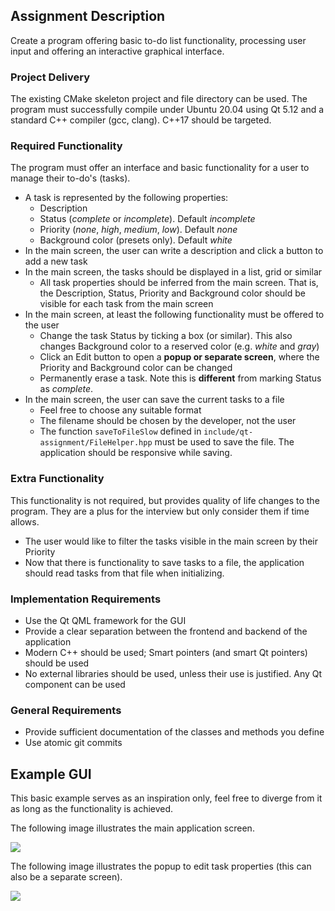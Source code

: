 ## Assignment Description
Create a program offering basic to-do list functionality, processing user input and offering an interactive graphical interface.

### Project Delivery

The existing CMake skeleton project and file directory can be used. The program must successfully compile under Ubuntu 20.04 using Qt 5.12 and a standard C++ compiler (gcc, clang). C++17 should be targeted.

### Required Functionality

The program must offer an interface and basic functionality for a user to manage their to-do's (tasks). 

- A task is represented by the following properties:
    - Description
    - Status (*complete* or *incomplete*). Default *incomplete*
    - Priority (*none*, *high*, *medium*, *low*). Default *none*
    - Background color (presets only). Default *white*
- In the main screen, the user can write a description and click a button to add a new task
- In the main screen, the tasks should be displayed in a list, grid or similar
    - All task properties should be inferred from the main screen. That is, the Description, Status, Priority and Background color should be visible for each task from the main screen
- In the main screen, at least the following functionality must be offered to the user
    - Change the task Status by ticking a box (or similar). This also changes Background color to a reserved color (e.g. *white* and *gray*)
    - Click an Edit button to open a **popup or separate screen**, where the Priority and Background color can be changed
    - Permanently erase a task. Note this is **different** from marking Status as *complete*.
- In the main screen, the user can save the current tasks to a file
    - Feel free to choose any suitable format
    - The filename should be chosen by the developer, not the user
    - The function `saveToFileSlow` defined in `include/qt-assignment/FileHelper.hpp` must be used to save the file. The application should be responsive while saving.

### Extra Functionality

This functionality is not required, but provides quality of life changes to the program. They are a plus for the interview but only consider them if time allows.

- The user would like to filter the tasks visible in the main screen by their Priority
- Now that there is functionality to save tasks to a file, the application should read tasks from that file when initializing.

### Implementation Requirements

- Use the Qt QML framework for the GUI
- Provide a clear separation between the frontend and backend of the application
- Modern C++ should be used; Smart pointers (and smart Qt pointers) should be used
- No external libraries should be used, unless their use is justified. Any Qt component can be used

### General Requirements
- Provide sufficient documentation of the classes and methods you define
- Use atomic git commits

## Example GUI

This basic example serves as an inspiration only, feel free to diverge from it as long as the functionality is achieved.

The following image illustrates the main application screen.

![](./example.png)

The following image illustrates the popup to edit task properties (this can also be a separate screen).

![](./example_popup.png)